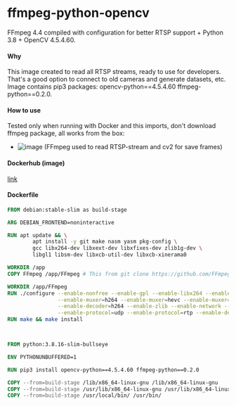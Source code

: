 # ffmpeg-python-opencv
FFmpeg 4.4 compiled with configuration for better RTSP support + Python 3.8 + OpenCV 4.5.4.60.

#### Why

This image created to read all RTSP streams, ready to use for developers.
That's a good option to connect to old cameras and generate datasets, etc.
Image contains pip3 packages: opencv-python==4.5.4.60 ffmpeg-python==0.2.0.

#### How to use
Tested only when running with Docker and this imports, don't download ffmpeg package, all works from the box:
- ![image](https://user-images.githubusercontent.com/114342765/224548783-c26363ca-cae4-40b7-82f2-20d3611fb443.png) (FFmpeg used to read RTSP-stream and cv2 for save frames)

#### Dockerhub (image)
[link](https://hub.docker.com/r/haoshand/ffmpeg-python)

#### Dockerfile
```Dockerfile
FROM debian:stable-slim as build-stage

ARG DEBIAN_FRONTEND=noninteractive

RUN apt update && \
        apt install -y git make nasm yasm pkg-config \
        gcc libx264-dev libxext-dev libxfixes-dev zlib1g-dev \
        libgl1 libsm-dev libxcb-util-dev libxcb-xinerama0

WORKDIR /app
COPY FFmpeg /app/FFmpeg # This from git clone https://github.com/FFmpeg/FFmpeg -b release/4.4

WORKDIR /app/FFmpeg
RUN ./configure --enable-nonfree --enable-gpl --enable-libx264 --enable-muxer=mpeg2video \
                --enable-muxer=h264 --enable-muxer=hevc --enable-muxer=mp4 --enable-decoder=hevc \
                --enable-decoder=h264 --enable-zlib --enable-network --enable-protocol=tcp \
                --enable-protocol=udp --enable-protocol=rtp --enable-demuxer=rtsp --enable-libxcb
RUN make && make install



FROM python:3.8.16-slim-bullseye

ENV PYTHONUNBUFFERED=1

RUN pip3 install opencv-python==4.5.4.60 ffmpeg-python==0.2.0

COPY --from=build-stage /lib/x86_64-linux-gnu /lib/x86_64-linux-gnu
COPY --from=build-stage /usr/lib/x86_64-linux-gnu /usr/lib/x86_64-linux-gnu
COPY --from=build-stage /usr/local/bin/ /usr/bin/
```
